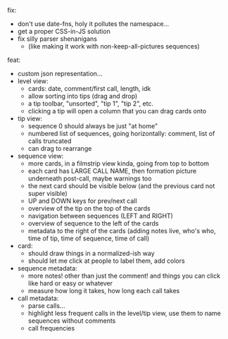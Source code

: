 fix:

- don't use date-fns, holy it pollutes the namespace...
- get a proper CSS-in-JS solution
- fix silly parser shenanigans
    - (like making it work with non-keep-all-pictures sequences)

feat:

- custom json representation...
- level view:
    - cards: date, comment/first call, length, idk
    - allow sorting into tips (drag and drop)
    - a tip toolbar, "unsorted", "tip 1", "tip 2", etc.
    - clicking a tip will open a column that you can drag cards onto
- tip view:
    - sequence 0 should always be just "at home"
    - numbered list of sequences, going horizontally: comment, list of calls truncated
    - can drag to rearrange
- sequence view:
    - more cards, in a filmstrip view kinda, going from top to bottom
    - each card has LARGE CALL NAME, then formation picture underneath post-call, maybe warnings too
    - the next card should be visible below (and the previous card not super visible)
    - UP and DOWN keys for prev/next call
    - overview of the tip on the top of the cards
    - navigation between sequences (LEFT and RIGHT)
    - overview of sequence to the left of the cards
    - metadata to the right of the cards (adding notes live, who's who, time of tip, time of sequence, time of call)
- card:
    - should draw things in a normalized-ish way
    - should let me click at people to label them, add colors
- sequence metadata:
    - more notes! other than just the comment! and things you can click like hard or easy or whatever
    - measure how long it takes, how long each call takes
- call metadata:
    - parse calls...
    - highlight less frequent calls in the level/tip view, use them to name sequences without comments
    - call frequencies
